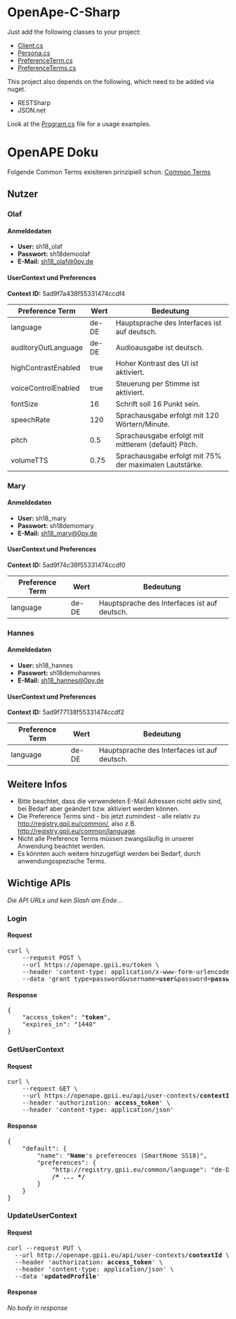 # OpenApe-C-Sharp

Just add the following classes to your project:
* [Client.cs](Client.cs)
* [Persona.cs](Persona.cs)
* [PreferenceTerm.cs](PreferenceTerm.cs)
* [PreferenceTerms.cs](PreferenceTerms.cs)

This project also depends on the following, which need to be added via nuget.
* RESTSharp
* JSON.net

Look at the [Program.cs](Program.cs) file for a usage examples.


# OpenAPE Doku
Folgende Common Terms exisiteren prinzipiell schon: [Common Terms](https://remexlabs.github.io/GTx_HDM1.2aX/gpii-common-terms.html)

## Nutzer
### Olaf
#### Anmeldedaten
* **User:** sh18_olaf
* **Passwort:** sh18demoolaf
* **E-Mail:** sh18_olaf@0py.de

#### UserContext und Preferences
**Context ID:** 5ad9f7a438f55331474ccdf4

| Preference Term | Wert | Bedeutung |
|---|---|---|
| language | de-DE | Hauptsprache des Interfaces ist auf deutsch. |
| auditoryOutLanguage | de-DE | Audioausgabe ist deutsch. |
| highContrastEnabled | true | Hoher Kontrast des UI ist aktiviert. |
| voiceControlEnabled | true | Steuerung per Stimme ist aktiviert. |
| fontSize | 16 | Schrift soll 16 Punkt sein. | 
| speechRate | 120 | Sprachausgabe erfolgt mit 120 Wörtern/Minute. |
| pitch | 0.5 | Sprachausgabe erfolgt mit mittlerem (default) Pitch. |
| volumeTTS | 0.75 | Sprachausgabe erfolgt mit 75% der maximalen Lautstärke. |


### Mary
#### Anmeldedaten
* **User:** sh18_mary
* **Passwort:** sh18demomary
* **E-Mail:** sh18_mary@0py.de

#### UserContext und Preferences
**Context ID:** 5ad9f74c38f55331474ccdf0

| Preference Term | Wert | Bedeutung |
|---|---|---|
| language | de-DE | Hauptsprache des Interfaces ist auf deutsch. |

### Hannes
#### Anmeldedaten
* **User:** sh18_hannes
* **Passwort:** sh18demohannes
* **E-Mail:** sh18_hannes@0py.de

#### UserContext und Preferences
**Context ID:** 5ad9f77138f55331474ccdf2

| Preference Term | Wert | Bedeutung |
|---|---|---|
| language | de-DE | Hauptsprache des Interfaces ist auf deutsch. |



## Weitere Infos
* Bitte beachtet, dass die verwendeten E-Mail Adressen nicht aktiv sind, bei Bedarf aber geändert bzw. aktiviert werden können.
* Die Preference Terms sind - bis jetzt zumindest - alle relativ zu http://registry.gpii.eu/common/, also z.B. http://registry.gpii.eu/common/language.
* Nicht alle Preference Terms müssen zwangsläufig in unserer Anwendung beachtet werden.
* Es könnten auch weitere hinzugefügt werden bei Bedarf, durch anwendungsspezische Terms.


## Wichtige APIs
*Die API URLs und kein Slash am Ende...*

### Login
#### Request
<pre>
curl \
	--request POST \
	--url https://openape.gpii.eu/token \
	--header 'content-type: application/x-www-form-urlencoded' \
	--data 'grant_type=password&username=<strong>user</strong>&password=<strong>password</strong>'
</pre>

#### Response
<pre>
{
	"access_token": "<strong>token</strong>",
	"expires_in": "1440"
}
</pre> 

### GetUserContext
#### Request
<pre>
curl \
	--request GET \
	--url https://openape.gpii.eu/api/user-contexts/<strong>contextId</strong> \
	--header 'authorization: <strong>access_token</strong>' \
	--header 'content-type: application/json'
</pre>

#### Response
<pre>
{
	"default": {
		"name": "<strong>Name</strong>'s preferences (SmartHome SS18)",
		"preferences": {
			"http://registry.gpii.eu/common/language": "de-DE",
			<strong>/* ... */</strong>
		}
	}
}
</pre>

### UpdateUserContext
#### Request
<pre>
curl --request PUT \
  --url http://openape.gpii.eu/api/user-contexts/<strong>contextId</strong> \
  --header 'authorization: <strong>access_token</strong>' \
  --header 'content-type: application/json' \
  --data '<strong>updatedProfile</strong>'
</pre>

#### Response
*No body in response*
